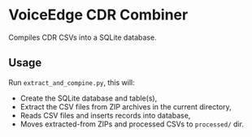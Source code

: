 # VoiceEdge CDR Combiner

Compiles CDR CSVs into a SQLite database.

## Usage

Run `extract_and_compine.py`, this will:

* Create the SQLite database and table(s),
* Extract the CSV files from ZIP archives in the current directory,
* Reads CSV files and inserts records into database,
* Moves extracted-from ZIPs and processed CSVs to `processed/` dir.
